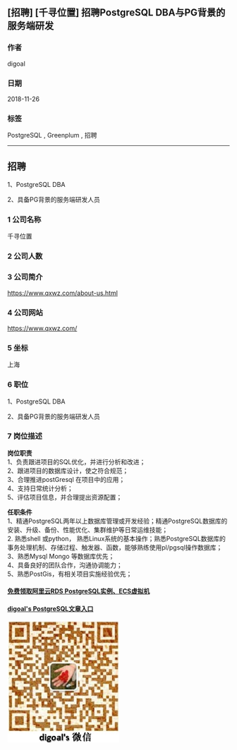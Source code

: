## [招聘] [千寻位置] 招聘PostgreSQL DBA与PG背景的服务端研发     
               
### 作者               
digoal              
              
### 日期              
2018-11-26              
              
### 标签              
PostgreSQL , Greenplum , 招聘            
              
----              
              
## 招聘              
1、PostgreSQL DBA    
    
2、具备PG背景的服务端研发人员    
               
### 1 公司名称            
千寻位置    
    
### 2 公司人数            
            
### 3 公司简介            
https://www.qxwz.com/about-us.html    
    
### 4 公司网站            
https://www.qxwz.com/    
            
### 5 坐标              
上海        
              
### 6 职位              
1、PostgreSQL DBA    
    
2、具备PG背景的服务端研发人员          
              
### 7 岗位描述         
      
**岗位职责**									  
1、负责跟进项目的SQL优化，并进行分析和改进；									  
2、跟进项目的数据库设计，使之符合规范；									  
3、合理推进postGresql 在项目中的应用；									  
4、支持日常统计分析；									  
5、评估项目信息，并合理提出资源配置；									  
  
**任职条件**									  
1、精通PostgreSQL两年以上数据库管理或开发经验；精通PostgreSQL数据库的安装、升级、备份、性能优化、集群维护等日常运维技能；									  
2.  熟悉shell 或python， 熟悉Linux系统的基本操作；熟悉PostgreSQL数据库的事务处理机制、存储过程、触发器、函数，能够熟练使用pl/pgsql操作数据库；									  
3、熟悉Mysql Mongo 等数据库优先；									  
4、具备良好的团队合作，沟通协调能力；									  
5、熟悉PostGis，有相关项目实施经验优先；									  
  
            
  
  
  
  
  
  
  
  
  
#### [免费领取阿里云RDS PostgreSQL实例、ECS虚拟机](https://free.aliyun.com/ "57258f76c37864c6e6d23383d05714ea")
  
  
#### [digoal's PostgreSQL文章入口](https://github.com/digoal/blog/blob/master/README.md "22709685feb7cab07d30f30387f0a9ae")
  
  
![digoal's weixin](../pic/digoal_weixin.jpg "f7ad92eeba24523fd47a6e1a0e691b59")
  
  
  
  
  
  
  
